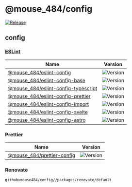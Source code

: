 # @mouse_484/config

[![Release](https://github.com/mouse484/config/actions/workflows/release.yml/badge.svg)](https://github.com/mouse484/config/actions/workflows/release.yml)

## config

### [ESLint](https://eslint.org/)

| Name                                                                                                                                   | Version                                                                        |
| -------------------------------------------------------------------------------------------------------------------------------------- | ------------------------------------------------------------------------------ |
| [@mouse_484/eslint-config](https://www.npmjs.com/package/https://www.npmjs.com/package/@mouse_484/eslint-config)                       | ![Version](https://img.shields.io/npm/v/%40mouse_484/eslint-config)            |
| [@mouse_484/eslint-config-base](https://www.npmjs.com/package/https://www.npmjs.com/package/@mouse_484/eslint-config-base)             | ![Version](https://img.shields.io/npm/v/%40mouse_484/eslint-config-base)       |
| [@mouse_484/eslint-config-typescript](https://www.npmjs.com/package/https://www.npmjs.com/package/@mouse_484/eslint-config-typescript) | ![Version](https://img.shields.io/npm/v/%40mouse_484/eslint-config-typescript) |
| [@mouse_484/eslint-config-prettier](https://www.npmjs.com/package/https://www.npmjs.com/package/@mouse_484/eslint-config-prettier)     | ![Version](https://img.shields.io/npm/v/%40mouse_484/eslint-config-prettier)   |
| [@mouse_484/eslint-config-import](https://www.npmjs.com/package/https://www.npmjs.com/package/@mouse_484/eslint-config-import)         | ![Version](https://img.shields.io/npm/v/%40mouse_484/eslint-config-import)     |
| [@mouse_484/eslint-config-svelte](https://www.npmjs.com/package/https://www.npmjs.com/package/@mouse_484/eslint-confi-svelte)          | ![Version](https://img.shields.io/npm/v/%40mouse_484/eslint-config-svelte)     |
| [@mouse_484/eslint-config-astro](https://www.npmjs.com/package/https://www.npmjs.com/package/@mouse_484/eslint-config-astro)           | ![Version](https://img.shields.io/npm/v/%40mouse_484/eslint-config-astro)      |

### Prettier

| Name                                                                                                                 | Version                                                               |
| -------------------------------------------------------------------------------------------------------------------- | --------------------------------------------------------------------- |
| [@mouse_484/prettier-config](https://www.npmjs.com/package/https://www.npmjs.com/package/@mouse_484/prettier-config) | ![Version](https://img.shields.io/npm/v/%40mouse_484/prettier-config) |

### Renovate
```
github>mouse484/config//packages/renovate/default
```
